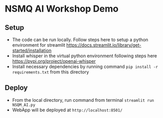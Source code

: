 # NSMQ AI Workshop Demo

## Setup
- The code can be run locally. Follow steps here to setup a python environment for streamlit https://docs.streamlit.io/library/get-started/installation
- Install whisper in the virtual python environment following steps here https://pypi.org/project/openai-whisper
- Install necessary dependencies by running command `pip install -r requirements.txt` from this directory

## Deploy
- From the local directory, run command from terminal `streamlit run NSQM_AI.py`
- WebApp will be deployed at `http://localhost:8501/`
